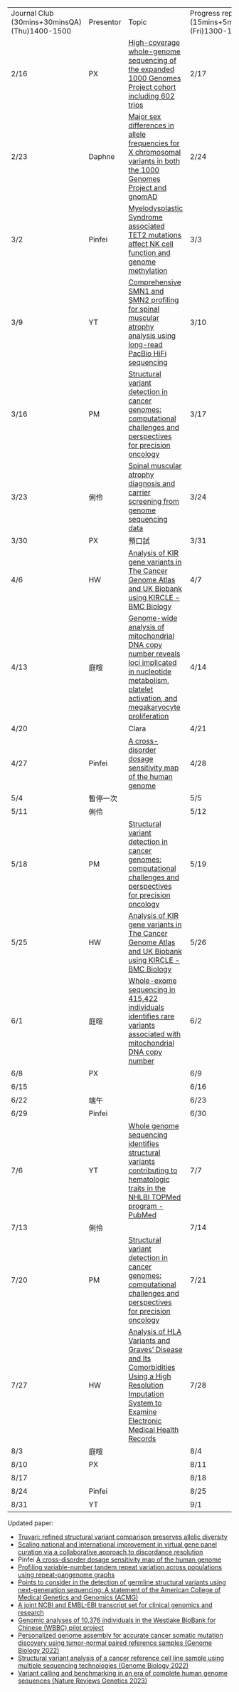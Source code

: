 |                                                         |           |                                                                                                                                                                                                                                  |                                                          |           |        |        |
| ------------------------------------------------------- | --------- | -------------------------------------------------------------------------------------------------------------------------------------------------------------------------------------------------------------------------------- | -------------------------------------------------------- | --------- | ------ | ------ |
| Journal Club  <br>(30mins+30minsQA)  <br>(Thu)1400-1500 | Presentor | Topic                                                                                                                                                                                                                            | Progress report  <br>(15mins+5minQA)  <br>(Fri)1300-1400 | Presentor |        |        |
| 2/16                                                    | PX        | [High-coverage whole-genome sequencing of the expanded 1000 Genomes Project cohort including 602 trios](https://www.sciencedirect.com/science/article/pii/S0092867422009916?via%3Dihub)                                          | 2/17                                                     | Calvin    | HW     | Pinfei |
| 2/23                                                    | Daphne    | [Major sex differences in allele frequencies for X chromosomal variants in both the 1000 Genomes Project and gnomAD](https://journals.plos.org/plosgenetics/article?id=10.1371/journal.pgen.1010231)                             | 2/24                                                     | 郁書      | PX     | PM     |
| 3/2                                                     | Pinfei    | [Myelodysplastic Syndrome associated TET2 mutations affect NK cell function and genome methylation](https://www.nature.com/articles/s41467-023-36193-w)                                                                          | 3/3                                                      | 庭暄      | YT     |        |
| 3/9                                                     | YT        | [Comprehensive SMN1 and SMN2 profiling for spinal muscular atrophy analysis using long-read PacBio HiFi sequencing](https://www.cell.com/ajhg/fulltext/S0002-9297(23)00001-0)                                                    | 3/10                                                     | 俐伶      | 俐伶   | Calvin |
| 3/16                                                    | PM        | [Structural variant detection in cancer genomes: computational challenges and perspectives for precision oncology](https://www.nature.com/articles/s41698-021-00155-6)                                                           | 3/17                                                     | HW        | Pinfei | 郁書   |
| 3/23                                                    | 俐伶      | [Spinal muscular atrophy diagnosis and carrier screening from genome sequencing data](https://www.sciencedirect.com/science/article/pii/S1098360021008662?via%3Dihub)                                                            | 3/24                                                     | PX        | PM     |        |
| 3/30                                                    | PX        | 預口試                                                                                                                                                                                                                           | 3/31                                                     | YT        | 庭暄   |        |
| 4/6                                                     | HW        | [Analysis of KIR gene variants in The Cancer Genome Atlas and UK Biobank using KIRCLE - BMC Biology](https://bmcbiol.biomedcentral.com/articles/10.1186/s12915-022-01392-2)                                                      | 4/7                                                      | Calvin    | HW     | Pinfei |
| 4/13                                                    | 庭暄      | [Genome-wide analysis of mitochondrial DNA copy number reveals loci implicated in nucleotide metabolism, platelet activation, and megakaryocyte proliferation](https://link.springer.com/article/10.1007/s00439-021-02394-w)     | 4/14                                                     | 郁書      | PM     |        |
| 4/20                                                    |           | Clara                                                                                                                                                                                                                            | 4/21                                                     | 庭暄      | YT     | PX     |
| 4/27                                                    | Pinfei    | [A cross-disorder dosage sensitivity map of the human genome](https://www.sciencedirect.com/science/article/pii/S0092867422007887?via%3Dihub)                                                                                    | 4/28                                                     | 俐伶      | 俐伶   | HW     |
| 5/4                                                     | 暫停一次  |                                                                                                                                                                                                                                  | 5/5                                                      | 暫停一次  |
| 5/11                                                    | 俐伶      |                                                                                                                                                                                                                                  | 5/12                                                     | PX        | PM     | 庭暄   |
| 5/18                                                    | PM        | [Structural variant detection in cancer genomes: computational challenges and perspectives for precision oncology](https://www.nature.com/articles/s41698-021-00155-6)                                                           | 5/19                                                     | YT        | 自航   | 自航   |
| 5/25                                                    | HW        | [Analysis of KIR gene variants in The Cancer Genome Atlas and UK Biobank using KIRCLE - BMC Biology](https://bmcbiol.biomedcentral.com/articles/10.1186/s12915-022-01392-2)                                                      | 5/26                                                     | Calvin    | HW     | Pinfei |
| 6/1                                                     | 庭暄      | [Whole-exome sequencing in 415,422 individuals identifies rare variants associated with mitochondrial DNA copy number](https://www.sciencedirect.com/science/article/pii/S2666247722000641?via%3Dihub)                           | 6/2                                                      | 郁書      | PX     | PM     |
| 6/8                                                     | PX        |                                                                                                                                                                                                                                  | 6/9                                                      | 庭暄      | YT     |        |
| 6/15                                                    |           |                                                                                                                                                                                                                                  | 6/16                                                     | 俐伶      | 俐伶   | Calvin |
| 6/22                                                    | 端午      |                                                                                                                                                                                                                                  | 6/23                                                     | 端午      | 端午   | 端午   |
| 6/29                                                    | Pinfei    |                                                                                                                                                                                                                                  | 6/30                                                     | HW        | Pinfei | 郁書   |
| 7/6                                                     | YT        | [Whole genome sequencing identifies structural variants contributing to hematologic traits in the NHLBI TOPMed program - PubMed](https://pubmed.ncbi.nlm.nih.gov/36481753/)                                                      | 7/7                                                      | PX        | PM     | 庭暄   |
| 7/13                                                    | 俐伶      |                                                                                                                                                                                                                                  | 7/14                                                     | YT        | 自航   | 自航   |
| 7/20                                                    | PM        | [Structural variant detection in cancer genomes: computational challenges and perspectives for precision oncology](https://www.nature.com/articles/s41698-021-00155-6)                                                           | 7/21                                                     | Calvin    | HW     | Pinfei |
| 7/27                                                    | HW        | [Analysis of HLA Variants and Graves’ Disease and Its Comorbidities Using a High Resolution Imputation System to Examine Electronic Medical Health Records](https://www.frontiersin.org/articles/10.3389/fendo.2022.842673/full) | 7/28                                                     | 郁書      | PX     | PM     |
| 8/3                                                     | 庭暄      |                                                                                                                                                                                                                                  | 8/4                                                      | 庭暄      | YT     |        |
| 8/10                                                    | PX        |                                                                                                                                                                                                                                  | 8/11                                                     | 俐伶      | 俐伶   | Calvin |
| 8/17                                                    |           |                                                                                                                                                                                                                                  | 8/18                                                     | HW        | Pinfei | 郁書   |
| 8/24                                                    | Pinfei    |                                                                                                                                                                                                                                  | 8/25                                                     | PX        | PM     | 庭暄   |
| 8/31                                                    | YT        |                                                                                                                                                                                                                                  | 9/1                                                      | YT        | 自航   | 自航   |



Updated paper:  <br> 
- [Truvari: refined structural variant comparison preserves allelic diversity](https://genomebiology.biomedcentral.com/articles/10.1186/s13059-022-02840-6) <br> 
- [Scaling national and international improvement in virtual gene panel curation via a collaborative approach to discordance resolution](https://doi.org/10.1016/j.ajhg.2021.06.020) <br> 
- Pinfei [A cross-disorder dosage sensitivity map of the human genome](https://doi.org/10.1016/j.cell.2022.06.036) <br> 
- [Profiling variable-number tandem repeat variation across populations using repeat-pangenome graphs](https://doi.org/10.1038/s41467-021-24378-0) <br>
- [Points to consider in the detection of germline structural variants using next-generation sequencing: A statement of the American College of Medical Genetics and Genomics (ACMG)](https://doi.org/10.1016/j.gim.2022.09.017) <br>
- [A joint NCBI and EMBL-EBI transcript set for clinical genomics and research](https://doi.org/10.1038/s41586-022-04558-8) <br>
- [Genomic analyses of 10,376 individuals in the Westlake BioBank for Chinese (WBBC) pilot project](https://www.nature.com/articles/s41467-022-30526-x) <br>
- [Personalized genome assembly for accurate cancer somatic mutation discovery using tumor-normal paired reference samples (Genome Biology 2022)](https://genomebiology.biomedcentral.com/articles/10.1186/s13059-022-02803-x)<br>
- [Structural variant analysis of a cancer reference cell line sample using multiple sequencing technologies (Genome Biology 2022)](https://genomebiology.biomedcentral.com/articles/10.1186/s13059-022-02816-6)<br>
- [Variant calling and benchmarking in an era of complete human genome sequences (Nature Reviews Genetics 2023)](https://doi.org/10.1038/s41576-023-00590-0)<br>
